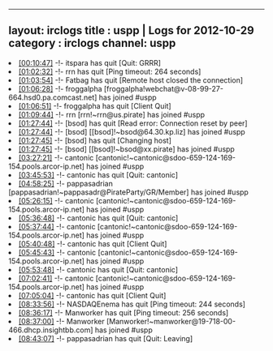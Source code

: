 
---
layout: irclogs
title : uspp | Logs for 2012-10-29
category : irclogs
channel: uspp
---
<li class="logitem"><a href="#00:10:47" name="00:10:47" class="time">[00:10:47]</a> -!- <span class="quit">itspara</span> has quit [Quit: GRRR] </li>
<li class="logitem"><a href="#01:02:32" name="01:02:32" class="time">[01:02:32]</a> -!- <span class="quit">rrn</span> has quit [Ping timeout: 264 seconds] </li>
<li class="logitem"><a href="#01:03:54" name="01:03:54" class="time">[01:03:54]</a> -!- <span class="quit">Fatbag</span> has quit [Remote host closed the connection] </li>
<li class="logitem"><a href="#01:06:28" name="01:06:28" class="time">[01:06:28]</a> -!- <span class="join">froggalpha</span> [froggalpha!webchat@v-08-99-27-664.hsd0.pa.comcast.net] has joined #uspp </li>
<li class="logitem"><a href="#01:06:51" name="01:06:51" class="time">[01:06:51]</a> -!- <span class="quit">froggalpha</span> has quit [Client Quit] </li>
<li class="logitem"><a href="#01:09:44" name="01:09:44" class="time">[01:09:44]</a> -!- <span class="join">rrn</span> [rrn!~rrn@us.pirate] has joined #uspp </li>
<li class="logitem"><a href="#01:27:44" name="01:27:44" class="time">[01:27:44]</a> -!- <span class="quit">[bsod]</span> has quit [Read error: Connection reset by peer] </li>
<li class="logitem"><a href="#01:27:44" name="01:27:44" class="time">[01:27:44]</a> -!- <span class="join">[bsod]</span> [[bsod]!~bsod@64.30.kp.liz] has joined #uspp </li>
<li class="logitem"><a href="#01:27:45" name="01:27:45" class="time">[01:27:45]</a> -!- <span class="quit">[bsod]</span> has quit [Changing host] </li>
<li class="logitem"><a href="#01:27:45" name="01:27:45" class="time">[01:27:45]</a> -!- <span class="join">[bsod]</span> [[bsod]!~bsod@xx.pirate] has joined #uspp </li>
<li class="logitem"><a href="#03:27:21" name="03:27:21" class="time">[03:27:21]</a> -!- <span class="join">cantonic</span> [cantonic!~cantonic@sdoo-659-124-169-154.pools.arcor-ip.net] has joined #uspp </li>
<li class="logitem"><a href="#03:45:53" name="03:45:53" class="time">[03:45:53]</a> -!- <span class="quit">cantonic</span> has quit [Quit: cantonic] </li>
<li class="logitem"><a href="#04:58:25" name="04:58:25" class="time">[04:58:25]</a> -!- <span class="join">pappasadrian</span> [pappasadrian!~pappasadr@PirateParty/GR/Member] has joined #uspp </li>
<li class="logitem"><a href="#05:26:15" name="05:26:15" class="time">[05:26:15]</a> -!- <span class="join">cantonic</span> [cantonic!~cantonic@sdoo-659-124-169-154.pools.arcor-ip.net] has joined #uspp </li>
<li class="logitem"><a href="#05:36:48" name="05:36:48" class="time">[05:36:48]</a> -!- <span class="quit">cantonic</span> has quit [Quit: cantonic] </li>
<li class="logitem"><a href="#05:37:44" name="05:37:44" class="time">[05:37:44]</a> -!- <span class="join">cantonic</span> [cantonic!~cantonic@sdoo-659-124-169-154.pools.arcor-ip.net] has joined #uspp </li>
<li class="logitem"><a href="#05:40:48" name="05:40:48" class="time">[05:40:48]</a> -!- <span class="quit">cantonic</span> has quit [Client Quit] </li>
<li class="logitem"><a href="#05:45:43" name="05:45:43" class="time">[05:45:43]</a> -!- <span class="join">cantonic</span> [cantonic!~cantonic@sdoo-659-124-169-154.pools.arcor-ip.net] has joined #uspp </li>
<li class="logitem"><a href="#05:53:48" name="05:53:48" class="time">[05:53:48]</a> -!- <span class="quit">cantonic</span> has quit [Quit: cantonic] </li>
<li class="logitem"><a href="#07:02:41" name="07:02:41" class="time">[07:02:41]</a> -!- <span class="join">cantonic</span> [cantonic!~cantonic@sdoo-659-124-169-154.pools.arcor-ip.net] has joined #uspp </li>
<li class="logitem"><a href="#07:05:04" name="07:05:04" class="time">[07:05:04]</a> -!- <span class="quit">cantonic</span> has quit [Client Quit] </li>
<li class="logitem"><a href="#08:33:56" name="08:33:56" class="time">[08:33:56]</a> -!- <span class="quit">NASDAQEnema</span> has quit [Ping timeout: 244 seconds] </li>
<li class="logitem"><a href="#08:36:17" name="08:36:17" class="time">[08:36:17]</a> -!- <span class="quit">Manworker</span> has quit [Ping timeout: 256 seconds] </li>
<li class="logitem"><a href="#08:37:00" name="08:37:00" class="time">[08:37:00]</a> -!- <span class="join">Manworker</span> [Manworker!~manworker@19-718-00-466.dhcp.insightbb.com] has joined #uspp </li>
<li class="logitem"><a href="#08:43:07" name="08:43:07" class="time">[08:43:07]</a> -!- <span class="quit">pappasadrian</span> has quit [Quit: Leaving] </li>


